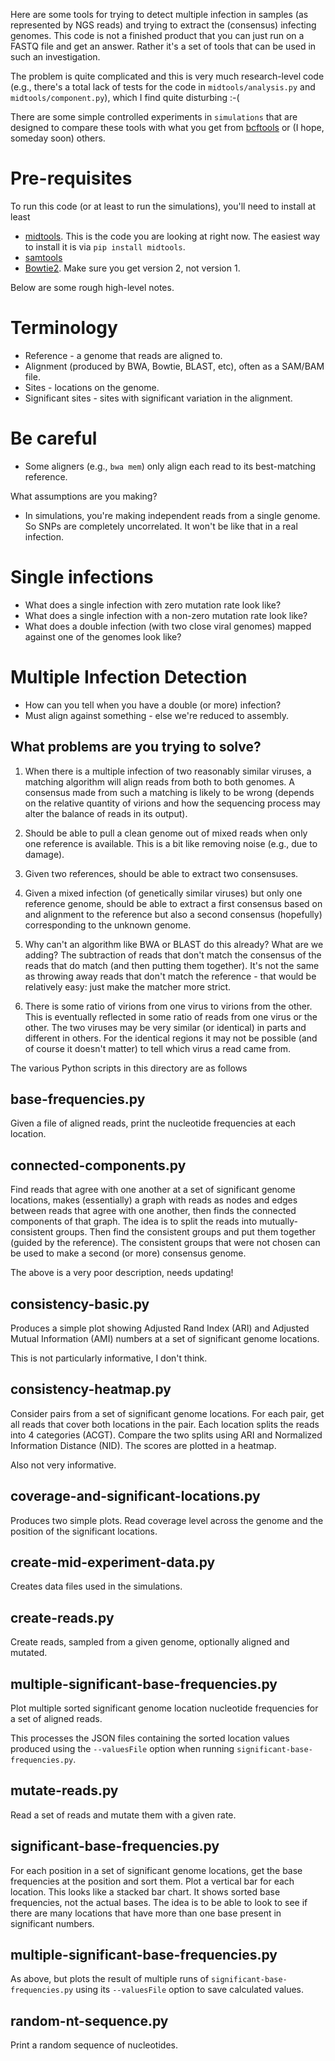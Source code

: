 Here are some tools for trying to detect multiple infection in samples (as
represented by NGS reads) and trying to extract the (consensus) infecting
genomes.  This code is not a finished product that you can just run on a
FASTQ file and get an answer. Rather it's a set of tools that can be used
in such an investigation.

The problem is quite complicated and this is very much research-level code
(e.g., there's a total lack of tests for the code in `midtools/analysis.py`
and `midtools/component.py`), which I find quite disturbing :-(

There are some simple controlled experiments in `simulations` that are
designed to compare these tools with what you get from
[bcftools](https://github.com/samtools/bcftools) or (I hope, someday soon)
others.

# Pre-requisites

To run this code (or at least to run the simulations), you'll need to
install at least

* [midtools](https://github.com/acorg/midtools/). This is the code you are
  looking at right now.  The easiest way to install it is via `pip install
  midtools`.
* [samtools](http://www.htslib.org/)
* [Bowtie2](http://bowtie-bio.sourceforge.net/bowtie2/index.shtml). Make
  sure you get version 2, not version 1.


Below are some rough high-level notes.

# Terminology

* Reference - a genome that reads are aligned to.
* Alignment (produced by BWA, Bowtie, BLAST, etc), often as a SAM/BAM file.
* Sites - locations on the genome.
* Significant sites - sites with significant variation in the alignment.

# Be careful

* Some aligners (e.g., `bwa mem`) only align each read to its best-matching
  reference.

What assumptions are you making?

* In simulations, you're making independent reads from a single genome. So
  SNPs are completely uncorrelated. It won't be like that in a real
  infection.

# Single infections

* What does a single infection with zero mutation rate look like?
* What does a single infection with a non-zero mutation rate look like?
* What does a double infection (with two close viral genomes) mapped
  against one of the genomes look like?

# Multiple Infection Detection

* How can you tell when you have a double (or more) infection?
* Must align against something - else we're reduced to assembly.

## What problems are you trying to solve?

1. When there is a multiple infection of two reasonably similar viruses, a
   matching algorithm will align reads from both to both genomes. A
   consensus made from such a matching is likely to be wrong (depends on
   the relative quantity of virions and how the sequencing process may
   alter the balance of reads in its output).

1. Should be able to pull a clean genome out of mixed reads when only one
   reference is available.  This is a bit like removing noise (e.g., due to
   damage).

1. Given two references, should be able to extract two consensuses.

1. Given a mixed infection (of genetically similar viruses) but only one
   reference genome, should be able to extract a first consensus based on
   and alignment to the reference but also a second consensus (hopefully)
   corresponding to the unknown genome.

1. Why can't an algorithm like BWA or BLAST do this already? What are we
   adding? The subtraction of reads that don't match the consensus of the
   reads that do match (and then putting them together).  It's not the same
   as throwing away reads that don't match the reference - that would be
   relatively easy: just make the matcher more strict.

1. There is some ratio of virions from one virus to virions from the other.
   This is eventually reflected in some ratio of reads from one virus or
   the other. The two viruses may be very similar (or identical) in parts
   and different in others. For the identical regions it may not be
   possible (and of course it doesn't matter) to tell which virus a read
   came from.

The various Python scripts in this directory are as follows

## base-frequencies.py

Given a file of aligned reads, print the nucleotide frequencies at each
location.

## connected-components.py

Find reads that agree with one another at a set of significant genome
locations, makes (essentially) a graph with reads as nodes and edges
between reads that agree with one another, then finds the connected
components of that graph.  The idea is to split the reads into
mutually-consistent groups. Then find the consistent groups and put them
together (guided by the reference). The consistent groups that were not
chosen can be used to make a second (or more) consensus genome.

The above is a very poor description, needs updating!

## consistency-basic.py

Produces a simple plot showing Adjusted Rand Index (ARI) and Adjusted
Mutual Information (AMI) numbers at a set of significant genome locations.

This is not particularly informative, I don't think.

## consistency-heatmap.py

Consider pairs from a set of significant genome locations. For each pair,
get all reads that cover both locations in the pair. Each location splits
the reads into 4 categories (ACGT). Compare the two splits using ARI and
Normalized Information Distance (NID). The scores are plotted in a heatmap.

Also not very informative.

## coverage-and-significant-locations.py

Produces two simple plots. Read coverage level across the genome and the
position of the significant locations.

## create-mid-experiment-data.py

Creates data files used in the simulations.

## create-reads.py

Create reads, sampled from a given genome, optionally aligned and mutated.

## multiple-significant-base-frequencies.py

Plot multiple sorted significant genome location nucleotide frequencies for
a set of aligned reads.

This processes the JSON files containing the sorted location values
produced using the `--valuesFile` option when running
`significant-base-frequencies.py`.

## mutate-reads.py

Read a set of reads and mutate them with a given rate.

## significant-base-frequencies.py

For each position in a set of significant genome locations, get the base
frequencies at the position and sort them. Plot a vertical bar for each
location. This looks like a stacked bar chart. It shows sorted base
frequencies, not the actual bases. The idea is to be able to look to see if
there are many locations that have more than one base present in
significant numbers.

## multiple-significant-base-frequencies.py

As above, but plots the result of multiple runs of
`significant-base-frequencies.py` using its `--valuesFile` option to save
calculated values.

## random-nt-sequence.py

Print a random sequence of nucleotides.
